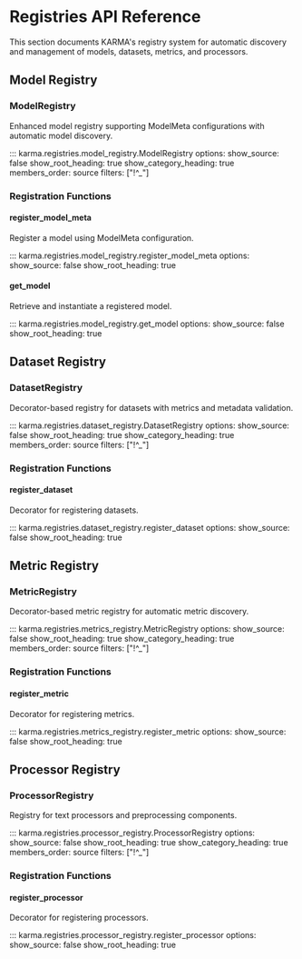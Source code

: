 # Registries API Reference

This section documents KARMA's registry system for automatic discovery and management of models, datasets, metrics, and processors.

## Model Registry

### ModelRegistry

Enhanced model registry supporting ModelMeta configurations with automatic model discovery.

::: karma.registries.model_registry.ModelRegistry
    options:
      show_source: false
      show_root_heading: true
      show_category_heading: true
      members_order: source
      filters: ["!^_"]

### Registration Functions

#### register_model_meta

Register a model using ModelMeta configuration.

::: karma.registries.model_registry.register_model_meta
    options:
      show_source: false
      show_root_heading: true

#### get_model

Retrieve and instantiate a registered model.

::: karma.registries.model_registry.get_model
    options:
      show_source: false
      show_root_heading: true


## Dataset Registry

### DatasetRegistry

Decorator-based registry for datasets with metrics and metadata validation.

::: karma.registries.dataset_registry.DatasetRegistry
    options:
      show_source: false
      show_root_heading: true
      show_category_heading: true
      members_order: source
      filters: ["!^_"]

### Registration Functions

#### register_dataset

Decorator for registering datasets.

::: karma.registries.dataset_registry.register_dataset
    options:
      show_source: false
      show_root_heading: true



## Metric Registry

### MetricRegistry

Decorator-based metric registry for automatic metric discovery.

::: karma.registries.metrics_registry.MetricRegistry
    options:
      show_source: false
      show_root_heading: true
      show_category_heading: true
      members_order: source
      filters: ["!^_"]

### Registration Functions

#### register_metric

Decorator for registering metrics.

::: karma.registries.metrics_registry.register_metric
    options:
      show_source: false
      show_root_heading: true



## Processor Registry

### ProcessorRegistry

Registry for text processors and preprocessing components.

::: karma.registries.processor_registry.ProcessorRegistry
    options:
      show_source: false
      show_root_heading: true
      show_category_heading: true
      members_order: source
      filters: ["!^_"]

### Registration Functions

#### register_processor

Decorator for registering processors.

::: karma.registries.processor_registry.register_processor
    options:
      show_source: false
      show_root_heading: true
